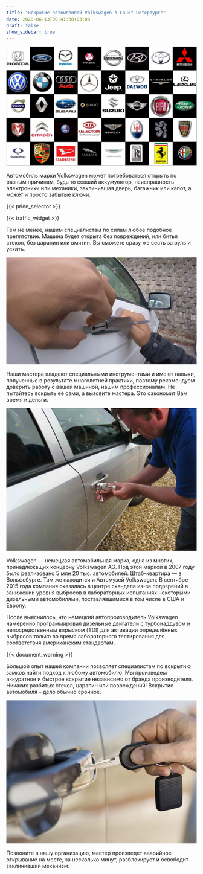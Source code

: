 ```yaml
---
title: "Вскрытие автомобилей Volkswagen в Санкт-Петербурге"
date: 2020-06-13T00:41:30+03:00
draft: false
show_sidebar: true
---
```


![логотипы авто](car_logo.jpg)

Автомобиль марки Volkswagen может потребоваться открыть по разным причинам, будь то севший аккумулятор, неисправность электроники или механики, заклинившая дверь, багажник или капот, а может и просто забытые ключи. 

{{< price_selector >}}

{{< traffic_widget >}}

Тем не менее, нашим специалистам по силам любое подобное препятствие. Машина будет открыта без повреждений, или битья стекол, без царапин или вмятин. Вы сможете сразу же сесть за руль и уехать.

![вскрытие машины без повреждений](car.jpg)

Наши мастера владеют специальными инструментами и имеют навыки, полученные в результате многолетней практики, поэтому рекомендуем доверить работу с вашей машиной, нашим профессионалам. Не пытайтесь вскрыть её сами, а вызовите мастера. Это сэкономит Вам время и деньги.

![процесс вскртия авто](car_open.jpg)

Volkswagen — немецкая автомобильная марка, одна из многих, принадлежащих концерну Volkswagen AG. Под этой маркой в 2007 году было реализовано 5 млн 20 тыс. автомобилей. Штаб-квартира — в Вольфсбурге. Там же находится и Автомузей Volkswagen. В сентябре 2015 года компания оказалась в центре скандала из-за подозрений в занижении уровня выбросов в лабораторных испытаниях некоторыми дизельными автомобилями, поставлявшимися в том числе в США и Европу. 

После выяснилось, что немецкий автопроизводитель Volkswagen намеренно программировал дизельные двигатели с турбонаддувом и непосредственным впрыском (TDI) для активации определённых выбросов только во время лабораторного тестирования для соответствия американским стандартам.

{{< document_warning >}}

Большой опыт нашей компании позволяет специалистам по вскрытию замков найти подход к любому автомобилю. Мы произведем аккуратное и быстрое вскрытие независимо от брэнда производителя. Никаких разбитых стекол, царапин или повреждений! Вскрытие автомобиля – дело обычно срочное. 

![ключ от авто](car_key.jpg)

Позвоните в нашу организацию, мастер произведет аварийное открывание на месте, за несколько минут, разблокирует и освободит заклинивший механизм.